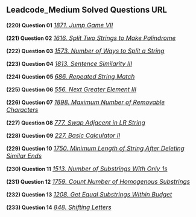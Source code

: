 ## Leadcode_Medium Solved Questions URL

**(220) Question 01** <a href="https://leetcode.com/problems/jump-game-vii/submissions/941443533/" target="_blank" style="font-size: 16px;dispaly:inline-block;">_1871. Jump Game VII_</a> <br/>

**(221) Question 02** <a href="https://leetcode.com/problems/split-two-strings-to-make-palindrome/submissions/941502237/" target="_blank" style="font-size: 16px;dispaly:inline-block;">_1616. Split Two Strings to Make Palindrome_</a> <br/>

**(222) Question 03** <a href="https://leetcode.com/problems/number-of-ways-to-split-a-string/submissions/941976667/" target="_blank" style="font-size: 16px;dispaly:inline-block;">_1573. Number of Ways to Split a String_</a> <br/>

**(223) Question 04** <a href="https://leetcode.com/problems/sentence-similarity-iii/submissions/942950377/" target="_blank" style="font-size: 16px;dispaly:inline-block;">_1813. Sentence Similarity III_</a> <br/>

**(224) Question 05** <a href="https://leetcode.com/problems/repeated-string-match/submissions/943102101/" target="_blank" style="font-size: 16px;dispaly:inline-block;">_686. Repeated String Match_</a> <br/>

**(225) Question 06** <a href="https://leetcode.com/problems/next-greater-element-iii/submissions/944911710/" target="_blank" style="font-size: 16px;dispaly:inline-block;">_556. Next Greater Element III_</a> <br/>

**(226) Question 07** <a href="https://leetcode.com/problems/maximum-number-of-removable-characters/submissions/945260806/" target="_blank" style="font-size: 16px;dispaly:inline-block;">_1898. Maximum Number of Removable Characters_</a> <br/>

**(227) Question 08** <a href="https://leetcode.com/problems/swap-adjacent-in-lr-string/submissions/945298855/" target="_blank" style="font-size: 16px;dispaly:inline-block;">_777. Swap Adjacent in LR String_</a> <br/>

**(228) Question 09** <a href="https://leetcode.com/problems/basic-calculator-ii/submissions/945891387/" target="_blank" style="font-size: 16px;dispaly:inline-block;">_227. Basic Calculator II_</a> <br/>

**(229) Question 10** <a href="https://leetcode.com/problems/minimum-length-of-string-after-deleting-similar-ends/submissions/945975342/" target="_blank" style="font-size: 16px;dispaly:inline-block;">_1750. Minimum Length of String After Deleting Similar Ends_</a> <br/>

**(230) Question 11** <a href="https://leetcode.com/problems/number-of-substrings-with-only-1s/submissions/945999730/" target="_blank" style="font-size: 16px;dispaly:inline-block;">_1513. Number of Substrings With Only 1s_</a> <br/>

**(231) Question 12** <a href="https://leetcode.com/problems/count-number-of-homogenous-substrings/submissions/946014707/" target="_blank" style="font-size: 16px;dispaly:inline-block;">_1759. Count Number of Homogenous Substrings_</a> <br/>

**(232) Question 13** <a href="https://leetcode.com/problems/get-equal-substrings-within-budget/submissions/947144953/" target="_blank" style="font-size: 16px;dispaly:inline-block;">_1208. Get Equal Substrings Within Budget_</a> <br/>

**(233) Question 14** <a href="https://leetcode.com/problems/shifting-letters/submissions/947193704/" target="_blank" style="font-size: 16px;dispaly:inline-block;">_848. Shifting Letters_</a> <br/>

